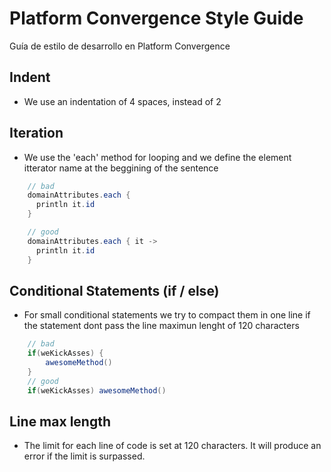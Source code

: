 # Platform Convergence Style Guide
Guía de estilo de desarrollo en Platform Convergence

## Indent

- We use an indentation of 4 spaces, instead of 2

## Iteration

- We use the 'each' method for looping and we define the element itterator name at the beggining of the sentence
```java
    // bad
    domainAttributes.each {
      println it.id
    }

    // good
    domainAttributes.each { it ->
      println it.id
    }
```

## Conditional Statements (if / else)
- For small conditional statements we try to compact them in one line if the statement dont pass the line maximun lenght of 120 characters

```java
    // bad
    if(weKickAsses) {
        awesomeMethod()
    }
    // good
    if(weKickAsses) awesomeMethod()
```


## Line max length

 - The limit for each line of code is set at 120 characters. It will produce an error if the limit is surpassed.
